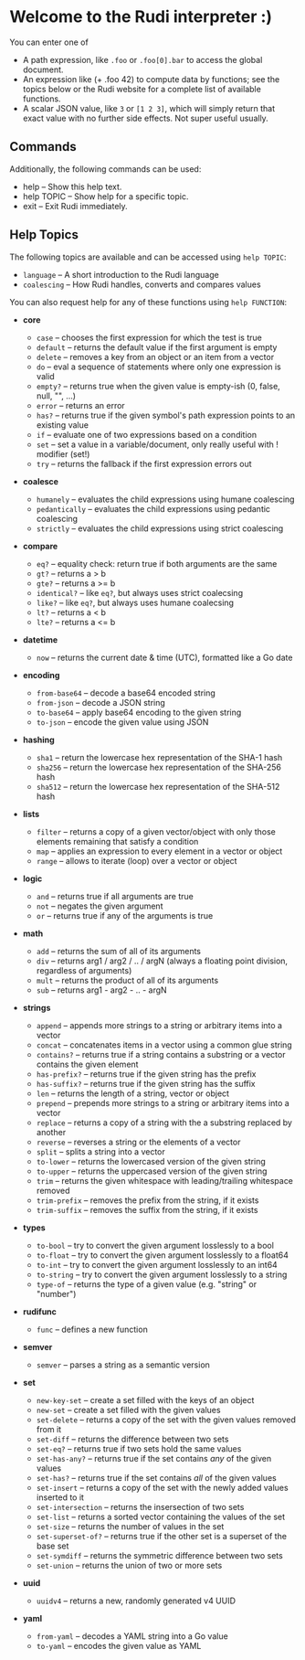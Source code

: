# Welcome to the Rudi interpreter :)

You can enter one of

* A path expression, like `.foo` or `.foo[0].bar` to access the global document.
* An expression like (+ .foo 42) to compute data by functions; see the topics
  below or the Rudi website for a complete list of available functions.
* A scalar JSON value, like `3` or `[1 2 3]`, which will simply return that
  exact value with no further side effects. Not super useful usually.

## Commands

Additionally, the following commands can be used:

* help       – Show this help text.
* help TOPIC – Show help for a specific topic.
* exit       – Exit Rudi immediately.

## Help Topics

The following topics are available and can be accessed using `help TOPIC`:

<!-- BEGIN_HELP_TOPICS_TOC -->
* `language` – A short introduction to the Rudi language
* `coalescing` – How Rudi handles, converts and compares values
<!-- END_HELP_TOPICS_TOC -->

You can also request help for any of these functions using `help FUNCTION`:

<!-- BEGIN_HELP_LIB_TOC -->
* **core**
  * `case` – chooses the first expression for which the test is true
  * `default` – returns the default value if the first argument is empty
  * `delete` – removes a key from an object or an item from a vector
  * `do` – eval a sequence of statements where only one expression is valid
  * `empty?` – returns true when the given value is empty-ish (0, false, null, "", ...)
  * `error` – returns an error
  * `has?` – returns true if the given symbol's path expression points to an existing value
  * `if` – evaluate one of two expressions based on a condition
  * `set` – set a value in a variable/document, only really useful with ! modifier (set!)
  * `try` – returns the fallback if the first expression errors out

* **coalesce**
  * `humanely` – evaluates the child expressions using humane coalescing
  * `pedantically` – evaluates the child expressions using pedantic coalescing
  * `strictly` – evaluates the child expressions using strict coalescing

* **compare**
  * `eq?` – equality check: return true if both arguments are the same
  * `gt?` – returns a > b
  * `gte?` – returns a >= b
  * `identical?` – like `eq?`, but always uses strict coalecsing
  * `like?` – like `eq?`, but always uses humane coalecsing
  * `lt?` – returns a < b
  * `lte?` – returns a <= b

* **datetime**
  * `now` – returns the current date & time (UTC), formatted like a Go date

* **encoding**
  * `from-base64` – decode a base64 encoded string
  * `from-json` – decode a JSON string
  * `to-base64` – apply base64 encoding to the given string
  * `to-json` – encode the given value using JSON

* **hashing**
  * `sha1` – return the lowercase hex representation of the SHA-1 hash
  * `sha256` – return the lowercase hex representation of the SHA-256 hash
  * `sha512` – return the lowercase hex representation of the SHA-512 hash

* **lists**
  * `filter` – returns a copy of a given vector/object with only those elements remaining that satisfy a condition
  * `map` – applies an expression to every element in a vector or object
  * `range` – allows to iterate (loop) over a vector or object

* **logic**
  * `and` – returns true if all arguments are true
  * `not` – negates the given argument
  * `or` – returns true if any of the arguments is true

* **math**
  * `add` – returns the sum of all of its arguments
  * `div` – returns arg1 / arg2 / .. / argN (always a floating point division, regardless of arguments)
  * `mult` – returns the product of all of its arguments
  * `sub` – returns arg1 - arg2 - .. - argN

* **strings**
  * `append` – appends more strings to a string or arbitrary items into a vector
  * `concat` – concatenates items in a vector using a common glue string
  * `contains?` – returns true if a string contains a substring or a vector contains the given element
  * `has-prefix?` – returns true if the given string has the prefix
  * `has-suffix?` – returns true if the given string has the suffix
  * `len` – returns the length of a string, vector or object
  * `prepend` – prepends more strings to a string or arbitrary items into a vector
  * `replace` – returns a copy of a string with the a substring replaced by another
  * `reverse` – reverses a string or the elements of a vector
  * `split` – splits a string into a vector
  * `to-lower` – returns the lowercased version of the given string
  * `to-upper` – returns the uppercased version of the given string
  * `trim` – returns the given whitespace with leading/trailing whitespace removed
  * `trim-prefix` – removes the prefix from the string, if it exists
  * `trim-suffix` – removes the suffix from the string, if it exists

* **types**
  * `to-bool` – try to convert the given argument losslessly to a bool
  * `to-float` – try to convert the given argument losslessly to a float64
  * `to-int` – try to convert the given argument losslessly to an int64
  * `to-string` – try to convert the given argument losslessly to a string
  * `type-of` – returns the type of a given value (e.g. "string" or "number")

* **rudifunc**
  * `func` – defines a new function

* **semver**
  * `semver` – parses a string as a semantic version

* **set**
  * `new-key-set` – create a set filled with the keys of an object
  * `new-set` – create a set filled with the given values
  * `set-delete` – returns a copy of the set with the given values removed from it
  * `set-diff` – returns the difference between two sets
  * `set-eq?` – returns true if two sets hold the same values
  * `set-has-any?` – returns true if the set contains _any_ of the given values
  * `set-has?` – returns true if the set contains _all_ of the given values
  * `set-insert` – returns a copy of the set with the newly added values inserted to it
  * `set-intersection` – returns the insersection of two sets
  * `set-list` – returns a sorted vector containing the values of the set
  * `set-size` – returns the number of values in the set
  * `set-superset-of?` – returns true if the other set is a superset of the base set
  * `set-symdiff` – returns the symmetric difference between two sets
  * `set-union` – returns the union of two or more sets

* **uuid**
  * `uuidv4` – returns a new, randomly generated v4 UUID

* **yaml**
  * `from-yaml` – decodes a YAML string into a Go value
  * `to-yaml` – encodes the given value as YAML
<!-- END_HELP_LIB_TOC -->
